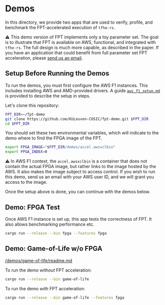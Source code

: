 # Demos

In this directory, we provide two apps that are used to verify, profile, and benchmark the FPT-accelerated execution of `tfhe-rs`.

:warning: This demo version of FPT implements only a toy parameter set. The goal is to illustrate that FPT is available on AWS, functional, and integrated with `tfhe-rs`. The full design is much more capable, as described in the paper. If you have an application that could benefit from full parameter set FPT acceleration, please [send us an email](mailto:michiel.vanbeirendonck@esat.kuleuven.be,janpieter.danvers@esat.kuleuven.be,furkan.turan@esat.kuleuven.be,ingrid.verbauwhede@esat.kuleuven.be).


## Setup Before Running the Demos

To run the demos, you must first configure the AWS F1 instances. This includes installing AWS and AMD-provided drivers. A guide [`aws_f1_setup.md`](aws_f1_setup.md) is provided to describe the setup in steps.

Let's clone this repository:

```bash
FPT_DIR=~/fpt-demo
git clone https://github.com/KULeuven-COSIC/fpt-demo.git $FPT_DIR
cd $FPT_DIR
```

You should set these two environmental variables, which will indicate to the demo where to find the FPGA image of the FPT.

```bash
export FPGA_IMAGE="$FPT_DIR/demos/accel.awsxclbin"
export FPGA_INDEX=0
```

:warning: In AWS F1 context, the `accel.awsxclbin` is a container that does not contain the actual FPGA image, but rather links to the image hosted by the AWS. It also makes the image subject to access control. If you wish to run this demo, send us an email with your AWS user ID, and we will grant you access to the image.

Once the setup above is done, you can continue with the demos below.

## Demo: FPGA Test

Once AWS F1 instance is set up, this app tests the correctness of FPT. It also allows benchmarking performance etc. 

```bash
cargo run --release --bin fpga --features fpga
```

## Demo: Game-of-Life w/o FPGA

[/demos/game-of-life/readme.md](/demos/game-of-life/readme.md)

To run the demo *without* FPT acceleration:
```bash
cargo run --release --bin game-of-life
```

To run the demo *with* FPT acceleration:
```bash
cargo run --release --bin game-of-life --features fpga
```
